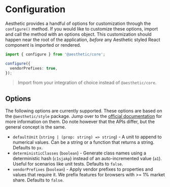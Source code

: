 # Configuration

Aesthetic provides a handful of options for customization through the `configure()` method. If you
would like to customize these options, import and call the method with an options object. This
customization should happen near the root of the application, _before_ any Aesthetic styled React
component is imported or rendered.

```ts
import { configure } from '@aesthetic/core';

configure({
  vendorPrefixes: true,
});
```

> Import from your integration of choice instead of `@aesthetic/core`.

## Options

The following options are currently supported. These options are based on the `@aesthetic/style`
package. Jump over to the [official documentation](../style/options.md) for more information on
them. Do note however that the APIs differ, but the general concept is the same.

- `defaultUnit` (`string | (prop: string) => string`) - A unit to append to numerical values. Can be
  a string or a function that returns a string. Defaults to `px`.
- `deterministicClasses` (`boolean`) - Generate class names using a deterministic hash (`c1sjakp`)
  instead of an auto-incremented value (`a1`). Useful for scenarios like unit tests. Defaults to
  `false`.
- `vendorPrefixes` (`boolean`) - Apply vendor prefixes to properties and values that require it. We
  prefix features for browsers with >= 1% market share. Defaults to `false`.
